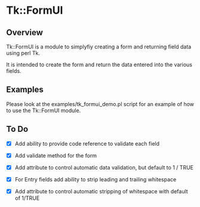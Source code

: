 # Tk::FormUI
## Overview

Tk::FormUI is a module to simplyfiy creating a form and returning field 
data using perl Tk.

It is intended to create the form and return the data entered into the
various fields.

## Examples

Please look at the examples/tk_formui_demo.pl script for an example
of how to use the Tk::FormUI module.

## To Do

- [x] Add ability to provide code reference to validate each field
- [x] Add validate method for the form
- [x] Add attribute to control automatic data validation, but default to 1 / TRUE
- [x] For Entry fields add ability to strip leading and trailing whitespace
- [x] Add attribute to control automatic stripping of whitespace with default of 1/TRUE

